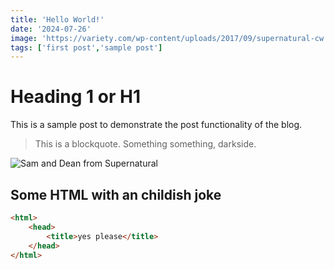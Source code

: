 ```yaml
---
title: 'Hello World!'
date: '2024-07-26'
image: 'https://variety.com/wp-content/uploads/2017/09/supernatural-cw.jpg'
tags: ['first post','sample post']
---
```


# Heading 1 or H1
This is a sample post to demonstrate the post functionality of the blog.

> This is a blockquote. Something something, darkside.

![Sam and Dean from Supernatural](https://variety.com/wp-content/uploads/2017/09/supernatural-cw.jpg?w=400)

## Some HTML with an childish joke
```html
<html>
    <head>
        <title>yes please</title>
    </head>
</html>
```